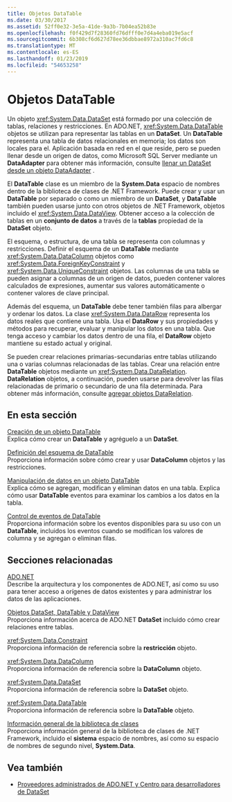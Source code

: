 ```yaml
---
title: Objetos DataTable
ms.date: 03/30/2017
ms.assetid: 52ff0e32-3e5a-41de-9a3b-7b04ea52b83e
ms.openlocfilehash: f0f429d7f28360fd76dfff0e7d4a4eba019e5acf
ms.sourcegitcommit: 6b308cf6d627d78ee36dbbae8972a310ac7fd6c8
ms.translationtype: MT
ms.contentlocale: es-ES
ms.lasthandoff: 01/23/2019
ms.locfileid: "54653258"
---
```

# <a name="datatables"></a>Objetos DataTable
Un objeto <xref:System.Data.DataSet> está formado por una colección de tablas, relaciones y restricciones. En ADO.NET, <xref:System.Data.DataTable> objetos se utilizan para representar las tablas en un **DataSet**. Un **DataTable** representa una tabla de datos relacionales en memoria; los datos son locales para el. Aplicación basada en red en el que reside, pero se pueden llenar desde un origen de datos, como Microsoft SQL Server mediante un **DataAdapter** para obtener más información, consulte [llenar un DataSet desde un objeto DataAdapter](../../../../../docs/framework/data/adonet/populating-a-dataset-from-a-dataadapter.md) .  
  
 El **DataTable** clase es un miembro de la **System.Data** espacio de nombres dentro de la biblioteca de clases de .NET Framework. Puede crear y usar un **DataTable** por separado o como un miembro de un **DataSet**, y **DataTable** también pueden usarse junto con otros objetos de .NET Framework, objetos incluido el <xref:System.Data.DataView>. Obtener acceso a la colección de tablas en un **conjunto de datos** a través de la **tablas** propiedad de la **DataSet** objeto.  
  
 El esquema, o estructura, de una tabla se representa con columnas y restricciones. Definir el esquema de un **DataTable** mediante <xref:System.Data.DataColumn> objetos como <xref:System.Data.ForeignKeyConstraint> y <xref:System.Data.UniqueConstraint> objetos. Las columnas de una tabla se pueden asignar a columnas de un origen de datos, pueden contener valores calculados de expresiones, aumentar sus valores automáticamente o contener valores de clave principal.  
  
 Además del esquema, un **DataTable** debe tener también filas para albergar y ordenar los datos. La clase <xref:System.Data.DataRow> representa los datos reales que contiene una tabla. Usa el **DataRow** y sus propiedades y métodos para recuperar, evaluar y manipular los datos en una tabla. Que tenga acceso y cambiar los datos dentro de una fila, el **DataRow** objeto mantiene su estado actual y original.  
  
 Se pueden crear relaciones primarias-secundarias entre tablas utilizando una o varias columnas relacionadas de las tablas. Crear una relación entre **DataTable** objetos mediante un <xref:System.Data.DataRelation>. **DataRelation** objetos, a continuación, pueden usarse para devolver las filas relacionadas de primario o secundario de una fila determinada. Para obtener más información, consulte [agregar objetos DataRelation](../../../../../docs/framework/data/adonet/dataset-datatable-dataview/adding-datarelations.md).  
  
## <a name="in-this-section"></a>En esta sección  
 [Creación de un objeto DataTable](../../../../../docs/framework/data/adonet/dataset-datatable-dataview/creating-a-datatable.md)  
 Explica cómo crear un **DataTable** y agréguelo a un **DataSet**.  
  
 [Definición del esquema de DataTable](../../../../../docs/framework/data/adonet/dataset-datatable-dataview/datatable-schema-definition.md)  
 Proporciona información sobre cómo crear y usar **DataColumn** objetos y las restricciones.  
  
 [Manipulación de datos en un objeto DataTable](../../../../../docs/framework/data/adonet/dataset-datatable-dataview/manipulating-data-in-a-datatable.md)  
 Explica cómo se agregan, modifican y eliminan datos en una tabla. Explica cómo usar **DataTable** eventos para examinar los cambios a los datos en la tabla.  
  
 [Control de eventos de DataTable](../../../../../docs/framework/data/adonet/dataset-datatable-dataview/handling-datatable-events.md)  
 Proporciona información sobre los eventos disponibles para su uso con un **DataTable**, incluidos los eventos cuando se modifican los valores de columna y se agregan o eliminan filas.  
  
## <a name="related-sections"></a>Secciones relacionadas  
 [ADO.NET](../../../../../docs/framework/data/adonet/index.md)  
 Describe la arquitectura y los componentes de ADO.NET, así como su uso para tener acceso a orígenes de datos existentes y para administrar los datos de las aplicaciones.  
  
 [Objetos DataSet, DataTable y DataView](../../../../../docs/framework/data/adonet/dataset-datatable-dataview/index.md)  
 Proporciona información acerca de ADO.NET **DataSet** incluido cómo crear relaciones entre tablas.  
  
 <xref:System.Data.Constraint>  
 Proporciona información de referencia sobre la **restricción** objeto.  
  
 <xref:System.Data.DataColumn>  
 Proporciona información de referencia sobre la **DataColumn** objeto.  
  
 <xref:System.Data.DataSet>  
 Proporciona información de referencia sobre la **DataSet** objeto.  
  
 <xref:System.Data.DataTable>  
 Proporciona información de referencia sobre la **DataTable** objeto.  
  
 [Información general de la biblioteca de clases](../../../../../docs/standard/class-library-overview.md)  
 Proporciona información general de la biblioteca de clases de .NET Framework, incluido el **sistema** espacio de nombres, así como su espacio de nombres de segundo nivel, **System.Data**.  
  
## <a name="see-also"></a>Vea también
- [Proveedores administrados de ADO.NET y Centro para desarrolladores de DataSet](https://go.microsoft.com/fwlink/?LinkId=217917)
